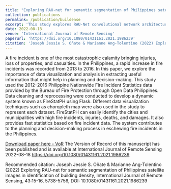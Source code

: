 ```yaml
---
title: "Exploring RAU-net for semantic segmentation of Philippines satellite images in identification of building density"
collection: publications
permalink: /publication/buildense
excerpt: 'This study explores RAU-Net convolutional network architecture on satellite images by classifying geospatial objects on satellite images such as roofs to help in determining the building density of a specific location. This study developed a satellite image dataset in the Philippines and trained the dataset in an RAU-Net Convolutional Neural Network using Tensorflow Keras API. This study proves that U-Net works with a few datasets and provides acceptable performance scores. Furthermore, a new way to calculate Building Density in terms of Building Coverage Ratio (BCR) using satellite images was also presented in this study. The model and the analysis were integrated into an application that determines the BCR of a specific location through a satellite map.'
date: 2022-08-18
venue: 'International Journal of Remote Sensing'
paperurl: 'https://doi.org/10.1080/01431161.2021.1986239'
citation: 'Joseph Jessie S. Oñate & Marianne Ang-Tolentino (2022) Exploring RAU-net for semantic segmentation of Philippines satellite images in identification of building density, International Journal of Remote Sensing, 43:15-16, 5738-5756, DOI: 10.1080/01431161.2021.1986239'
---
```

A fire incident is one of the most catastrophic calamity bringing injuries, loss of properties, and casualties. In the Philippines, a rapid increase in fire incidents was recorded from 2013 to 2016. In this paper, we explore the importance of data visualization and analysis in extracting useful information that might help in planning and decision-making. This study used the 2012–2016 Philippine Nationwide Fire Incident Statistics data provided by the Bureau of Fire Protection through Open Data Philippines. Data cleaning and reprocessing were conducted to develop a dynamic system known as FireStatPH using Flask. Different data visualization techniques such as choropleth map were also used in the study to represent each dataset. FireStatPH can easily identify the cities and municipalities with high fire incidents, injuries, deaths, and damages. It also provides fast statistics based on fire incident data. The system contributes to the planning and decision-making process in eschewing fire incidents in the Philippines.

[Download paper here - VoR](http://iamjcoo.github.io/files/paper4.pdf) 
The Version of Record of this manuscript has been published and is available at International Journal of Remote Sensing 2022-08-18 https://doi.org/10.1080/01431161.2021.1986239


Recommended citation: Joseph Jessie S. Oñate & Marianne Ang-Tolentino (2022) Exploring RAU-net for semantic segmentation of Philippines satellite images in identification of building density, International Journal of Remote Sensing, 43:15-16, 5738-5756, DOI: 10.1080/01431161.2021.1986239